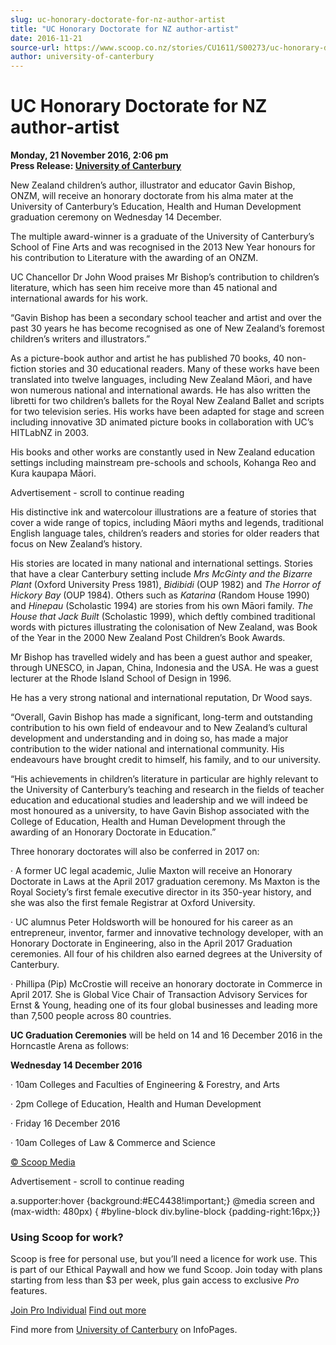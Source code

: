 ```yaml
---
slug: uc-honorary-doctorate-for-nz-author-artist
title: "UC Honorary Doctorate for NZ author-artist"
date: 2016-11-21
source-url: https://www.scoop.co.nz/stories/CU1611/S00273/uc-honorary-doctorate-for-nz-author-artist.htm
author: university-of-canterbury
---
```

UC Honorary Doctorate for NZ author-artist
==========================================

**Monday, 21 November 2016, 2:06 pm**  
**Press Release: [University of Canterbury](https://info.scoop.co.nz/University_of_Canterbury)**

New Zealand children’s author, illustrator and educator Gavin Bishop, ONZM, will receive an honorary doctorate from his alma mater at the University of Canterbury’s Education, Health and Human Development graduation ceremony on Wednesday 14 December.

The multiple award-winner is a graduate of the University of Canterbury’s School of Fine Arts and was recognised in the 2013 New Year honours for his contribution to Literature with the awarding of an ONZM.

UC Chancellor Dr John Wood praises Mr Bishop’s contribution to children’s literature, which has seen him receive more than 45 national and international awards for his work.

“Gavin Bishop has been a secondary school teacher and artist and over the past 30 years he has become recognised as one of New Zealand’s foremost children’s writers and illustrators.”

As a picture-book author and artist he has published 70 books, 40 non-fiction stories and 30 educational readers. Many of these works have been translated into twelve languages, including New Zealand Māori, and have won numerous national and international awards. He has also written the libretti for two children’s ballets for the Royal New Zealand Ballet and scripts for two television series. His works have been adapted for stage and screen including innovative 3D animated picture books in collaboration with UC’s HITLabNZ in 2003.

His books and other works are constantly used in New Zealand education settings including mainstream pre-schools and schools, Kohanga Reo and Kura kaupapa Māori.

Advertisement - scroll to continue reading





His distinctive ink and watercolour illustrations are a feature of stories that cover a wide range of topics, including Māori myths and legends, traditional English language tales, children’s readers and stories for older readers that focus on New Zealand’s history.

His stories are located in many national and international settings. Stories that have a clear Canterbury setting include _Mrs McGinty and the Bizarre Plant_ (Oxford University Press 1981), _Bidibidi_ (OUP 1982) and _The Horror of Hickory Bay_ (OUP 1984). Others such as _Katarina_ (Random House 1990) and _Hinepau_ (Scholastic 1994) are stories from his own Māori family. _The House that Jack Built_ (Scholastic 1999), which deftly combined traditional words with pictures illustrating the colonisation of New Zealand, was Book of the Year in the 2000 New Zealand Post Children’s Book Awards.

Mr Bishop has travelled widely and has been a guest author and speaker, through UNESCO, in Japan, China, Indonesia and the USA. He was a guest lecturer at the Rhode Island School of Design in 1996.

He has a very strong national and international reputation, Dr Wood says.

“Overall, Gavin Bishop has made a significant, long-term and outstanding contribution to his own field of endeavour and to New Zealand’s cultural development and understanding and in doing so, has made a major contribution to the wider national and international community. His endeavours have brought credit to himself, his family, and to our university.

“His achievements in children’s literature in particular are highly relevant to the University of Canterbury’s teaching and research in the fields of teacher education and educational studies and leadership and we will indeed be most honoured as a university, to have Gavin Bishop associated with the College of Education, Health and Human Development through the awarding of an Honorary Doctorate in Education.”

Three honorary doctorates will also be conferred in 2017 on:

· A former UC legal academic, Julie Maxton will receive an Honorary Doctorate in Laws at the April 2017 graduation ceremony. Ms Maxton is the Royal Society’s first female executive director in its 350-year history, and she was also the first female Registrar at Oxford University.

· UC alumnus Peter Holdsworth will be honoured for his career as an entrepreneur, inventor, farmer and innovative technology developer, with an Honorary Doctorate in Engineering, also in the April 2017 Graduation ceremonies. All four of his children also earned degrees at the University of Canterbury.

· Phillipa (Pip) McCrostie will receive an honorary doctorate in Commerce in April 2017. She is Global Vice Chair of Transaction Advisory Services for Ernst & Young, heading one of its four global businesses and leading more than 7,500 people across 80 countries.

**UC Graduation Ceremonies** will be held on 14 and 16 December 2016 in the Horncastle Arena as follows:

**Wednesday 14 December 2016**

· 10am Colleges and Faculties of Engineering & Forestry, and Arts

· 2pm College of Education, Health and Human Development

· Friday 16 December 2016

· 10am Colleges of Law & Commerce and Science  

[© Scoop Media](http://www.scoop.co.nz/about/terms.html)  

Advertisement - scroll to continue reading



a.supporter:hover {background:#EC4438!important;} @media screen and (max-width: 480px) { #byline-block div.byline-block {padding-right:16px;}}

### Using Scoop for work?

Scoop is free for personal use, but you’ll need a licence for work use. This is part of our Ethical Paywall and how we fund Scoop. Join today with plans starting from less than $3 per week, plus gain access to exclusive _Pro_ features.  
  
[Join Pro Individual](https://pro.scoop.co.nz/Individual/?from=ProIn24) [Find out more](https://pro.scoop.co.nz/using-scoop-for-work/?from=ProIn24)

Find more from [University of Canterbury](https://info.scoop.co.nz/University_of_Canterbury) on InfoPages.